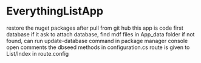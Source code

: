 # EverythingListApp
restore the nuget packages after pull from git hub
this app is code first database
if it ask to attach database, find mdf files  in App_data folder 
if not found, can run update-database command in package manager console
open comments the dbseed methods in configuration.cs
route is given to List/Index in route.config
